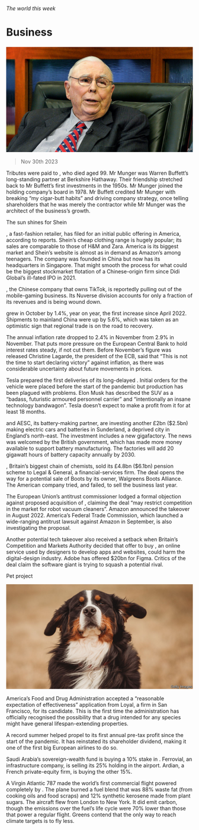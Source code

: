 ###### The world this week

# Business 

#####  

![image](images/20231202_WWP501.jpg) 

> Nov 30th 2023 

Tributes were paid to , who died aged 99. Mr Munger was Warren Buffett’s long-standing partner at Berkshire Hathaway. Their friendship stretched back to Mr Buffett’s first investments in the 1950s. Mr Munger joined the holding company’s board in 1978. Mr Buffett credited Mr Munger with breaking “my cigar-butt habits” and driving company strategy, once telling shareholders that he was merely the contractor while Mr Munger was the architect of the business’s growth. 

The sun shines for Shein

, a fast-fashion retailer, has filed for an initial public offering in America, according to reports. Shein’s cheap clothing range is hugely popular; its sales are comparable to those of H&amp;M and Zara. America is its biggest market and Shein’s website is almost as in demand as Amazon’s among teenagers. The company was founded in China but now has its headquarters in Singapore. That might smooth the process for what could be the biggest stockmarket flotation of a Chinese-origin firm since Didi Global’s ill-fated IPO in 2021. 

, the Chinese company that owns TikTok, is reportedly pulling out of the mobile-gaming business. Its Nuverse division accounts for only a fraction of its revenues and is being wound down. 

 grew in October by 1.4%, year on year, the first increase since April 2022. Shipments to mainland China were up by 5.6%, which was taken as an optimistic sign that regional trade is on the road to recovery. 

The annual inflation rate dropped to 2.4% in November from 2.9% in November. That puts more pressure on the European Central Bank to hold interest rates steady, if not cut them. Before November’s figure was released Christine Lagarde, the president of the ECB, said that “This is not the time to start declaring victory” against inflation, as there was considerable uncertainty about future movements in prices. 

Tesla prepared the first deliveries of its long-delayed . Initial orders for the vehicle were placed before the start of the pandemic but production has been plagued with problems. Elon Musk has described the SUV as a “badass, futuristic armoured personnel carrier” and “intentionally an insane technology bandwagon”. Tesla doesn’t expect to make a profit from it for at least 18 months. 

 and AESC, its battery-making partner, are investing another £2bn ($2.5bn) making electric cars and batteries in Sunderland, a deprived city in England’s north-east. The investment includes a new gigafactory. The news was welcomed by the British government, which has made more money available to support battery manufacturing. The factories will add 20 gigawatt hours of battery capacity annually by 2030. 

, Britain’s biggest chain of chemists, sold its £4.8bn ($6.1bn) pension scheme to Legal &amp; General, a financial-services firm. The deal opens the way for a potential sale of Boots by its owner, Walgreens Boots Alliance. The American company tried, and failed, to sell the business last year. 

The European Union’s antitrust commissioner lodged a formal objection against  proposed acquisition of , claiming the deal “may restrict competition in the market for robot vacuum cleaners”. Amazon announced the takeover in August 2022. America’s Federal Trade Commission, which launched a wide-ranging antitrust lawsuit against Amazon in September, is also investigating the proposal. 

Another potential tech takeover also received a setback when Britain’s Competition and Markets Authority decided that  offer to buy , an online service used by designers to develop apps and websites, could harm the digital-design industry. Adobe has offered $20bn for Figma. Critics of the deal claim the software giant is trying to squash a potential rival. 

Pet project

![image](images/20231202_WWP502.jpg) 


America’s Food and Drug Administration accepted a “reasonable expectation of effectiveness” application from Loyal, a firm in San Francisco, for its candidate. This is the first time the administration has officially recognised the possibility that a drug intended for any species might have general lifespan-extending properties.

A record summer helped propel  to its first annual pre-tax profit since the start of the pandemic. It has reinstated its shareholder dividend, making it one of the first big European airlines to do so.

Saudi Arabia’s sovereign-wealth fund is buying a 10% stake in . Ferrovial, an infrastructure company, is selling its 25% holding in the airport. Ardian, a French private-equity firm, is buying the other 15%. 

A Virgin Atlantic 787 made the world’s first commercial flight powered completely by . The plane burned a fuel blend that was 88% waste fat (from cooking oils and food scraps) and 12% synthetic kerosene made from plant sugars. The aircraft flew from London to New York. It did emit carbon, though the emissions over the fuel’s life cycle were 70% lower than those that power a regular flight. Greens contend that the only way to reach climate targets is to fly less. 

